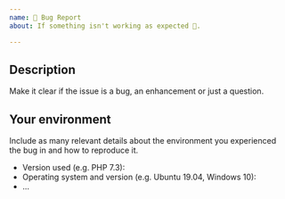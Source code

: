 ```yaml
---
name: 🐛 Bug Report
about: If something isn't working as expected 🤔.

---
```


<!-- Provide a general summary of the issue in the Title above -->

## Description

Make it clear if the issue is a bug, an enhancement or just a question.

## Your environment

Include as many relevant details about the environment you experienced the bug in and how to reproduce it.

* Version used (e.g. PHP 7.3):
* Operating system and version (e.g. Ubuntu 19.04, Windows 10):
* ...
